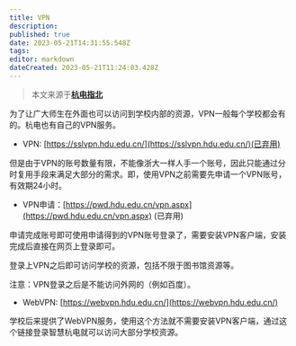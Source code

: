```yaml
---
title: VPN
description: 
published: true
date: 2023-05-21T14:31:55.548Z
tags: 
editor: markdown
dateCreated: 2023-05-21T11:24:03.428Z
---
```


> 本文来源于[**杭电指北**](https://www.yuque.com/hduer/guide)

为了让广大师生在外面也可以访问到学校内部的资源，VPN一般每个学校都会有的。杭电也有自己的VPN服务。

- VPN:  [https://sslvpn.hdu.edu.cn/](https://sslvpn.hdu.edu.cn/)(已弃用)

但是由于VPN的账号数量有限，不能像浙大一样人手一个账号，因此只能通过分时复用手段来满足大部分的需求。即，使用VPN之前需要先申请一个VPN账号，有效期24小时。

- VPN申请：[https://pwd.hdu.edu.cn/vpn.aspx](https://pwd.hdu.edu.cn/vpn.aspx) (已弃用)

申请完成账号即可使用申请得到的VPN账号登录了，需要安装VPN客户端，安装完成后直接在网页上登录即可。

登录上VPN之后即可访问学校的资源，包括不限于图书馆资源等。

注意：VPN登录之后是不能访问外网的（例如百度）。

- WebVPN: [https://webvpn.hdu.edu.cn/](https://webvpn.hdu.edu.cn/)

学校后来提供了WebVPN服务，使用这个方法就不需要安装VPN客户端，通过这个链接登录智慧杭电就可以访问大部分学校资源。
